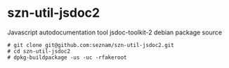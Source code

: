 szn-util-jsdoc2
===============

Javascript autodocumentation tool jsdoc-toolkit-2 debian package source
```
# git clone git@github.com:seznam/szn-util-jsdoc2.git
# cd szn-util-jsdoc2
# dpkg-buildpackage -us -uc -rfakeroot
```

